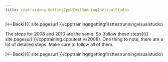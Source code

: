 ```yaml
---
title: cpptraining.GettingCppUTestRunningInVisualStudio
---
```

[<--Back]({{ site.pagesurl }}/cpptraining#gettingfirsttestrunningvisualstudio)

The steps for 2008 and 2010 are the same. So [follow these steps]({{ site.pagesurl }}/cpptraining.cpputest.vs2008). One thing to note, there are a lot of detailed steps. Make sure to follow all of them.

[<--Back]({{ site.pagesurl }}/cpptraining#gettingfirsttestrunningvisualstudio)
